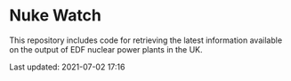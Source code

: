 # Nuke Watch

This repository includes code for retrieving the latest information available on the output of EDF nuclear power plants in the UK.

Last updated: 2021-07-02 17:16
